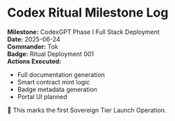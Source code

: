 # Codex Ritual Milestone Log

**Milestone:** CodexGPT Phase I Full Stack Deployment  
**Date:** 2025-06-24  
**Commander:** Tok  
**Badge:** Ritual Deployment 001  
**Actions Executed:**  
- Full documentation generation  
- Smart contract mint logic  
- Badge metadata generation  
- Portal UI planned

🧠 This marks the first Sovereign Tier Launch Operation.
